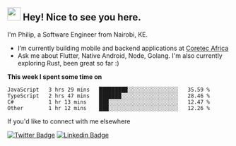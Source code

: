 <h2><img src="https://slackmojis.com/emojis/3643-cool-doge/download" width="30"/> Hey! Nice to see you here.</h2>

<p>I'm Philip, a Software Engineer from Nairobi, KE. 

- I’m currently building mobile and backend applications at [Coretec Africa](https://coretecafrica.com/)</br>
- Ask me about Flutter, Native Android, Node, Golang. I'm also currently exploring Rust, been great so far :)</p>

**This week I spent some time on**
<!--START_SECTION:waka-->

```text
JavaScript   3 hrs 29 mins   █████████░░░░░░░░░░░░░░░░   35.59 %
TypeScript   2 hrs 47 mins   ███████░░░░░░░░░░░░░░░░░░   28.46 %
C#           1 hr 13 mins    ███░░░░░░░░░░░░░░░░░░░░░░   12.47 %
Other        1 hr 12 mins    ███░░░░░░░░░░░░░░░░░░░░░░   12.26 %
```

<!--END_SECTION:waka-->

If you'd like to connect with me elsewhere

[![Twitter Badge](https://img.shields.io/badge/-Twitter-1ca0f1?style=flat-square&labelColor=1ca0f1&logo=twitter&logoColor=white&link=https://twitter.com/_diogorodrigues)](https://twitter.com/kimathiphil)  [![Linkedin Badge](https://img.shields.io/badge/-LinkedIn-blue?style=flat-square&logo=Linkedin&logoColor=white&link=https://www.linkedin.com/in/philip-kimathi-2604a9114/)](https://www.linkedin.com/in/philip-kimathi-2604a9114/)
